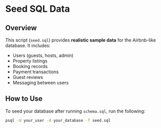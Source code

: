 # Seed SQL Data

## Overview

This script (`seed.sql`) provides **realistic sample data** for the Airbnb-like database. It includes:

- Users (guests, hosts, admin)
- Property listings
- Booking records
- Payment transactions
- Guest reviews
- Messaging between users

## How to Use

To seed your database after running `schema.sql`, run the following:

```bash
psql -U your_user -d your_database -f seed.sql
